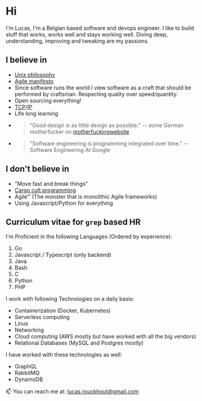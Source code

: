 # Hi

I'm Lucas, I'm a Belgian based software and devops engineer. I like to build stuff that works, works well and stays working well. Diving deep, understanding, improving and tweaking are my passions.

## I believe in
* [Unix philosophy](https://en.wikipedia.org/wiki/Unix_philosophy)
* [Agile manifesto](https://agilemanifesto.org/) 
* Since software runs the world I view software as a craft that should be performed by craftsman. Respecting quality over speed/quantity.
* Open sourcing everything!
* [TCP](https://datatracker.ietf.org/doc/html/rfc793)/[IP](https://datatracker.ietf.org/doc/html/rfc791)
* Life long learning
* > "Good design is as little design as possible." -- some German motherfucker on [motherfuckingwebsite](https://motherfuckingwebsite.com/)
* > "Software engineering is programming integrated over time." -- Software Engineering At Google

## I don't believe in
* "Move fast and break things"
* [Cargo cult programming](https://en.wikipedia.org/wiki/Cargo_cult_programming)
* Agile™ (The monster that is monolithic Agile frameworks)
* Using Javascript/Python for everything

## Curriculum vitae for `grep` based HR

I'm Proficient in the following Languages (Ordered by experience):
1. Go
2. Javascript / Typescript (only backend)
3. Java
4. Bash
5. C
6. Python
7. PHP

I work with following Technologies on a daily basis:
* Containerization (Docker, Kubernetes)
* Serverless computing
* Linux
* Networking
* Cloud computing (AWS mostly but have worked with all the big vendors)
* Relational Databases (MySQL and Postgres mostly)

I have worked with these technologies as well:
* GraphQL
* RabbitMQ
* DynamoDB

📫 You can reach me at: lucas.rouckhout@gmail.com


